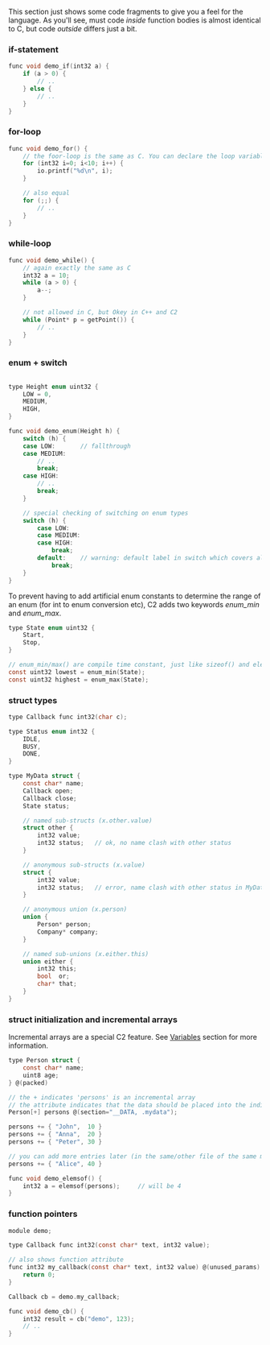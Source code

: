 
This section just shows some code fragments to give you a feel for the language.
As you'll see, must code *inside* function bodies is almost identical to C, but
code *outside* differs just a bit.

### if-statement
```c
func void demo_if(int32 a) {
    if (a > 0) {
        // ..
    } else {
        // ..
    }
}
```

### for-loop
```c
func void demo_for() {
    // the foor-loop is the same as C. You can declare the loop variable (i) inside.
    for (int32 i=0; i<10; i++) {
        io.printf("%d\n", i);
    }

    // also equal
    for (;;) {
        // ..
    }
}
```

### while-loop
```c
func void demo_while() {
    // again exactly the same as C
    int32 a = 10;
    while (a > 0) {
        a--;
    }

    // not allowed in C, but Okey in C++ and C2
    while (Point* p = getPoint()) {
        // ..
    }
}
```

### enum + switch
```c

type Height enum uint32 {
    LOW = 0,
    MEDIUM,
    HIGH,
}

func void demo_enum(Height h) {
    switch (h) {
    case LOW:       // fallthrough
    case MEDIUM:
        // ..
        break;
    case HIGH:
        // ..
        break;
    }

    // special checking of switching on enum types
    switch (h) {
        case LOW:
        case MEDIUM:
        case HIGH:
            break;
        default:    // warning: default label in switch which covers all enumeration value
            break;
    }
}
```

To prevent having to add artificial enum constants to determine the range of an enum (for int to enum
conversion etc), C2 adds two keywords _enum_min_ and _enum_max_.

```c
type State enum uint32 {
    Start,
    Stop,
}

// enum_min/max() are compile time constant, just like sizeof() and elemsof()
const uint32 lowest = enum_min(State);
const uint32 highest = enum_max(State);
```

### struct types
```c
type Callback func int32(char c);

type Status enum int32 {
    IDLE,
    BUSY,
    DONE,
}

type MyData struct {
    const char* name;
    Callback open;
    Callback close;
    State status;

    // named sub-structs (x.other.value)
    struct other {
        int32 value;
        int32 status;   // ok, no name clash with other status
    }

    // anonymous sub-structs (x.value)
    struct {
        int32 value;
        int32 status;   // error, name clash with other status in MyData
    }

    // anonymous union (x.person)
    union {
        Person* person;
        Company* company;
    }

    // named sub-unions (x.either.this)
    union either {
        int32 this;
        bool  or;
        char* that;
    }
}
```

### struct initialization and incremental arrays
Incremental arrays are a special C2 feature. See [Variables](../language/variables.md)
section for more information.
```c
type Person struct {
    const char* name;
    uint8 age;
} @(packed)

// the + indicates 'persons' is an incremental array
// the attribute indicates that the data should be placed into the indicated section
Person[+] persons @(section="__DATA, .mydata");

persons += { "John",  10 }
persons += { "Anna",  20 }
persons += { "Peter", 30 }

// you can add more entries later (in the same/other file of the same module)
persons += { "Alice", 40 }

func void demo_elemsof() {
    int32 a = elemsof(persons);     // will be 4
}
```

### function pointers
```c
module demo;

type Callback func int32(const char* text, int32 value);

// also shows function attribute
func int32 my_callback(const char* text, int32 value) @(unused_params) {
    return 0;
}

Callback cb = demo.my_callback;

func void demo_cb() {
    int32 result = cb("demo", 123);
    // ..
}
```

